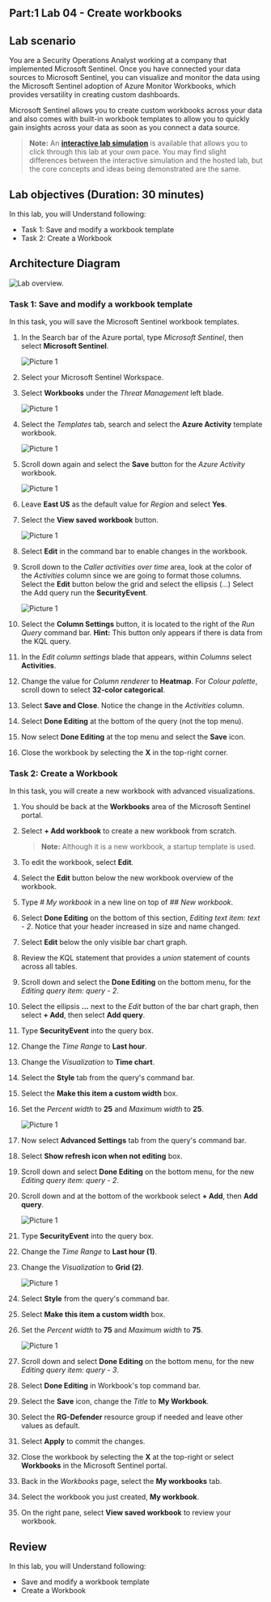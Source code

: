 ## Part:1 Lab 04 - Create workbooks

## Lab scenario

You are a Security Operations Analyst working at a company that implemented Microsoft Sentinel. Once you have connected your data sources to Microsoft Sentinel, you can visualize and monitor the data using the Microsoft Sentinel adoption of Azure Monitor Workbooks, which provides versatility in creating custom dashboards. 

Microsoft Sentinel allows you to create custom workbooks across your data and also comes with built-in workbook templates to allow you to quickly gain insights across your data as soon as you connect a data source.

>**Note:** An **[interactive lab simulation](https://mslabs.cloudguides.com/guides/SC-200%20Lab%20Simulation%20-%20Create%20workbooks)** is available that allows you to click through this lab at your own pace. You may find slight differences between the interactive simulation and the hosted lab, but the core concepts and ideas being demonstrated are the same.

## Lab objectives (Duration: 30 minutes)
 In this lab, you will Understand following:
 - Task 1: Save and modify a workbook template
 - Task 2: Create a Workbook

## Architecture Diagram

 ![Lab overview.](../media/part1lab04.png)

### Task 1: Save and modify a workbook template

In this task, you will save the Microsoft Sentinel workbook templates.

1. In the Search bar of the Azure portal, type *Microsoft Sentinel*, then select **Microsoft Sentinel**.

   ![Picture 1](../media/image_7.png)

1. Select your Microsoft Sentinel Workspace.

1. Select **Workbooks** under the *Threat Management* left blade.

   ![Picture 1](../media/image_10.png)

1. Select the *Templates* tab, search and select the **Azure Activity** template workbook.

   ![Picture 1](../media/image_28.png)

1. Scroll down again and select the **Save** button for the *Azure Activity* workbook. 

   ![Picture 1](../media/savedactivity.png)

1. Leave **East US** as the default value for *Region* and select **Yes**.

1. Select the **View saved workbook** button.

   ![Picture 1](../media/savedworkbook.png)

1. Select **Edit** in the command bar to enable changes in the workbook.

1. Scroll down to the *Caller activities over time* area, look at the color of the *Activities* column since we are going to format those columns. Select the **Edit** button below the grid and select the ellipsis (...) Select the Add query run the **SecurityEvent**.

   ![Picture 1](../media/editcaller.png)

1. Select the **Column Settings** button, it is located to the right of the *Run Query* command bar. **Hint:** This button only appears if there is data from the KQL query.

1. In the *Edit column settings* blade that appears, within *Columns* select **Activities**.

1. Change the value for *Column renderer* to **Heatmap**. For *Colour palette*, scroll down to select **32-color categorical**.

1. Select **Save and Close**. Notice the change in the *Activities* column.

1. Select **Done Editing** at the bottom of the query (not the top menu).

1. Now select **Done Editing** at the top menu and select the **Save** icon. 

1. Close the workbook by selecting the **X** in the top-right corner.

### Task 2: Create a Workbook

In this task, you will create a new workbook with advanced visualizations.

1. You should be back at the **Workbooks** area of the Microsoft Sentinel portal.

1. Select **+ Add workbook** to create a new workbook from scratch. 

    >**Note:** Although it is a new workbook, a startup template is used.

1. To edit the workbook, select **Edit**.

1. Select the **Edit** button below the new workbook
overview of the workbook.

1. Type *# My workbook* in a new line on top of *## New workbook*.

1. Select **Done Editing** on the bottom of this section, *Editing text item: text - 2*. Notice that your header increased in size and name changed.

1. Select **Edit** below the only visible bar chart graph.

1. Review the KQL statement that provides a *union* statement of counts across all tables.

1. Scroll down and select the **Done Editing** on the bottom menu, for the *Editing query item: query - 2*.

1. Select the ellipsis **...** next to the *Edit* button of the bar chart graph, then select **+ Add**, then select **Add query**.

1. Type **SecurityEvent** into the query box.

1. Change the *Time Range* to **Last hour**.

1. Change the *Visualization* to **Time chart**.

1. Select the **Style** tab from the query's command bar.

1. Select the **Make this item a custom width** box.

1. Set the *Percent width* to **25** and *Maximum width* to **25**.

    ![Picture 1](../media/image_22.png)

1. Now select **Advanced Settings** tab from the query's command bar.

1. Select **Show refresh icon when not editing** box. 

1. Scroll down and select **Done Editing** on the bottom menu, for the new *Editing query item: query - 2*.

1. Scroll down and at the bottom of the workbook select **+ Add**, then **Add query**.

    ![Picture 1](../media/addquery.png)

1. Type **SecurityEvent** into the query box.

1. Change the *Time Range* to **Last hour (1)**.

1. Change the *Visualization* to **Grid (2)**.

   ![Picture 1](../media/grid.png)

1. Select **Style** from the query's command bar.

1. Select **Make this item a custom width** box.

1. Set the *Percent width* to **75** and *Maximum width* to **75**.

   ![Picture 1](../media/75.png)

1. Scroll down and select **Done Editing** on the bottom menu, for the new *Editing query item: query - 3*.

1. Select **Done Editing** in Workbook's top command bar.

1. Select the **Save** icon, change the *Title* to **My Workbook**.

1. Select the **RG-Defender** resource group if needed and leave other values as default.

1.  Select **Apply** to commit the changes. 

1. Close the workbook by selecting the **X** at the top-right or select **Workbooks** in the Microsoft Sentinel portal.

1. Back in the *Workbooks* page, select the **My workbooks** tab.

1. Select the workbook you just created, **My workbook**.

1. On the right pane, select **View saved workbook** to review your workbook.

## Review
 In this lab, you will Understand following:
 - Save and modify a workbook template
 - Create a Workbook
